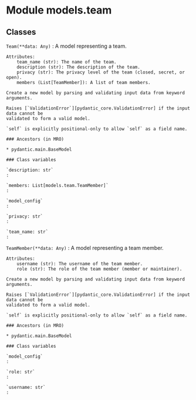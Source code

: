 Module models.team
==================

Classes
-------

`Team(**data: Any)`
:   A model representing a team.
    
    Attributes:
        team_name (str): The name of the team.
        description (str): The description of the team.
        privacy (str): The privacy level of the team (closed, secret, or open).
        members (List[TeamMember]): A list of team members.
    
    Create a new model by parsing and validating input data from keyword arguments.
    
    Raises [`ValidationError`][pydantic_core.ValidationError] if the input data cannot be
    validated to form a valid model.
    
    `self` is explicitly positional-only to allow `self` as a field name.

    ### Ancestors (in MRO)

    * pydantic.main.BaseModel

    ### Class variables

    `description: str`
    :

    `members: List[models.team.TeamMember]`
    :

    `model_config`
    :

    `privacy: str`
    :

    `team_name: str`
    :

`TeamMember(**data: Any)`
:   A model representing a team member.
    
    Attributes:
        username (str): The username of the team member.
        role (str): The role of the team member (member or maintainer).
    
    Create a new model by parsing and validating input data from keyword arguments.
    
    Raises [`ValidationError`][pydantic_core.ValidationError] if the input data cannot be
    validated to form a valid model.
    
    `self` is explicitly positional-only to allow `self` as a field name.

    ### Ancestors (in MRO)

    * pydantic.main.BaseModel

    ### Class variables

    `model_config`
    :

    `role: str`
    :

    `username: str`
    :